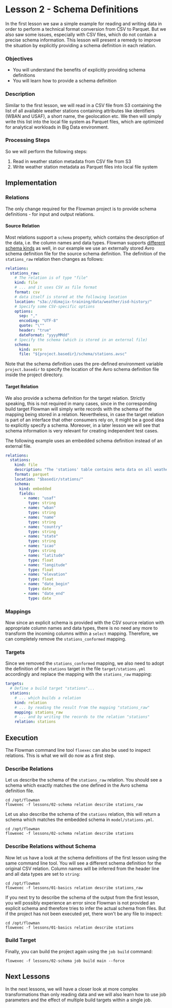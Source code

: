 # Lesson 2 - Schema Definitions

In the first lesson we saw a simple example for reading and writing data in order to perform a technical format
conversion from CSV to Parquet. But we also saw some issues, especially with CSV files, which do not contain a precise
schema information. This lesson will present a remedy to improve the situation by explicitly providing a schema 
definition in each relation.

### Objectives
* You will understand the benefits of explicitly providing schema definitions
* You will learn how to provide a schema definition

### Description
Similar to the first lesson, we will read in a CSV file from S3 containing the list of all available weather stations 
containing attributes like identifiers (WBAN and USAF), a short name, the geolocation etc. We then will simply write 
this list into the local file system as Parquet files, which are optimized for analytical workloads in Big Data 
environment.

### Processing Steps
So we will perform the following steps:
1. Read in weather station metadata from CSV file from S3
2. Write weather station metadata as Parquet files into local file system


## Implementation

### Relations
The only change required for the Flowman project is to provide schema definitions - for input and output relations.  

#### Source Relation
Most relations support a `schema` property, which contains the description of the data, i.e. the column names and data
types. Flowman supports [different schema kinds](https://flowman.readthedocs.io/en/latest/spec/schema/index.html#schema-types) 
as well, in our example we use an externally stored Avro schema definition file for the source schema definition. The
definition of the `stations_raw` relation then changes as follows:

```yaml
relations:
  stations_raw:
    # The relation is of type "file"
    kind: file
    # ... and it uses CSV as file format
    format: csv
    # data itself is stored at the following location
    location: "s3a://dimajix-training/data/weather/isd-history/"
    # Specify some CSV-specific options
    options:
      sep: ","
      encoding: "UTF-8"
      quote: "\""
      header: "true"
      dateFormat: "yyyyMMdd"
    # Specify the schema (which is stored in an external file)
    schema:
      kind: avro
      file: "${project.basedir}/schema/stations.avsc"
```

Note that the schema definition uses the pre-defined environment variable `project.basedir` to specify the location
of the Avro schema definition file inside the project directory.

#### Target Relation
We also provide a schema definition for the target relation. Strictly speaking, this is not required in many cases,
since in the corresponding build target Flowman will simply write records with the schema of the mapping being stored
in a relation. Nevertheless, in case the target relation is part of an interface that other consumers rely on, it might
be a good idea to explicitly specify a schema. Moreover, in a later lesson we will see that schema information is very
relevant for creating independent test cases.

The following example uses an embedded schema definition instead of an external file. 
```yaml
relations:
  stations:
    kind: file
    description: "The 'stations' table contains meta data on all weather stations"
    format: parquet
    location: "$basedir/stations/"
    schema:
      kind: embedded
      fields:
        - name: "usaf"
          type: string
        - name: "wban"
          type: string
        - name: "name"
          type: string
        - name: "country"
          type: string
        - name: "state"
          type: string
        - name: "icao"
          type: string
        - name: "latitude"
          type: float
        - name: "longitude"
          type: float
        - name: "elevation"
          type: float
        - name: "date_begin"
          type: date
        - name: "date_end"
          type: date
```

### Mappings
Now since an explicit schema is provided with the CSV source relation with appropriate column names and data types,
there is no need any more to transform the incoming columns within a `select` mapping. Therefore, we can completely
remove the `stations_conformed` mapping.


### Targets
Since we removed the `stations_conformed` mapping, we also need to adopt the definition of the `stations` target
in the file `target/stations.yml` accordingly and replace the mapping with the `stations_raw` mapping:

```yaml
targets:
  # Define a build target "stations"...
  stations:
    # ... which builds a relation
    kind: relation
    # ... by reading the result from the mapping "stations_raw"
    mapping: stations_raw
    # ... and by writing the records to the relation "stations"
    relation: stations
```


## Execution

The Flowman command line tool `floexec` can also be used to inspect relations. This is what we will do now as a first
step.

### Describe Relations
Let us describe the schema of the `stations_raw` relation. You should see a schema which exactly matches the one
defined in the Avro schema definition file.
```shell
cd /opt/flowman
flowexec -f lessons/02-schema relation describe stations_raw
```

Let us also describe the schema of the `stations` relation, this will return a schema which matches the embedded
schema in `model/stations.yml`. 
```shell
cd /opt/flowman
flowexec -f lessons/02-schema relation describe stations
```


### Describe Relations without Schema
Now let us have a look at the schema definitions of the first lesson using the same command line tool. You will see
a different schema definition for the original CSV relation. Column names will be inferred from the header line and
all data types are set to `string`:
```shell
cd /opt/flowman
flowexec -f lessons/01-basics relation describe stations_raw
```

If you next try to describe the schema of the output from the first lesson, you will possibly experience an error since
Flowman is not provided an explicit schema and therefore tries to infer the actual schema from files. But if the project
has not been executed yet, there won't be any file to inspect:
```shell
cd /opt/flowman
flowexec -f lessons/01-basics relation describe stations
```


### Build Target
Finally, you can build the project again using the `job build` command:
```shell
flowexec -f lessons/02-schema job build main --force
```


## Next Lessons
In the next lessons, we will have a closer look at more complex transformations than only reading data and we will
also learn how to use job parameters and the effect of multiple build targets within a single job.
